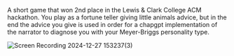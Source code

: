 A short game that won 2nd place in the Lewis & Clark College ACM hackathon. You play as a fortune teller giving little animals advice, but in the end the advice you give is used in order for a chapgpt implementation of the narrator to diagnose you with your Meyer-Briggs personality type. 

![Screen Recording 2024-12-27 153237(3)](https://github.com/user-attachments/assets/eda6641a-2ab0-4211-bf25-9f23a1894e2c)

